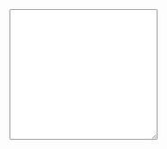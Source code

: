 <div style="display: flex; justify-content: space-evenly; align-items: center; flex-wrap: wrap;
margin-bottom: 50px">
    <textarea id="code" cols="30" rows="15" oninput="generate()" onchange="generate"></textarea>
    <canvas id="barcode" ></canvas>
<div>

<script src="https://cdn.jsdelivr.net/gh/pkoretic/pdf417-generator@master/lib/libbcmath.js" type="text/javascript"></script>
<script src="https://cdn.jsdelivr.net/gh/pkoretic/pdf417-generator@master/lib/bcmath.js" type="text/javascript"></script>
<script src="https://cdn.jsdelivr.net/gh/pkoretic/pdf417-generator@master/lib/pdf417.js" type="text/javascript"></script>
<script type="text/javascript">

window.onload = function()
{
    var code = "HRVHUB30\nHRK\n" +
        "000000000012355\n"+
        "PETAR KORETIĆ\n"+
        "PREVOJ DD\n"+
        "10000 Zagreb\n"+
        "QAAP J.D.O.O\n"+
        "PREVOJ DD\n"+
        "10000 ZAGREB\n"+
        "HR5041240000000000\n"+
        "HR01\n"+
        "7336-68949637625-00001\n"+
        "COST\n"+
        "Uplata za 1. mjesec\n";

    document.getElementById("code").value = code
    generate()
}

function generate()
{
    var code = document.getElementById("code").value
    var canvas = document.getElementById("barcode")
    PDF417.draw(code, canvas)
}
</script>
